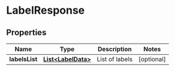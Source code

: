 
# LabelResponse

## Properties
Name | Type | Description | Notes
------------ | ------------- | ------------- | -------------
**labelsList** | [**List&lt;LabelData&gt;**](LabelData.md) | List of labels |  [optional]




